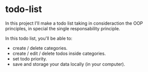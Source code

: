 # todo-list

In this project I'll make a todo list taking in consideraction the OOP principles, in special the single responsability principle.

In this todo list, you'll be able to:
- create / delete categories.
- create / edit / delete todos inside categories.
- set todo priority.
- save and storage your data locally (in your computer).
